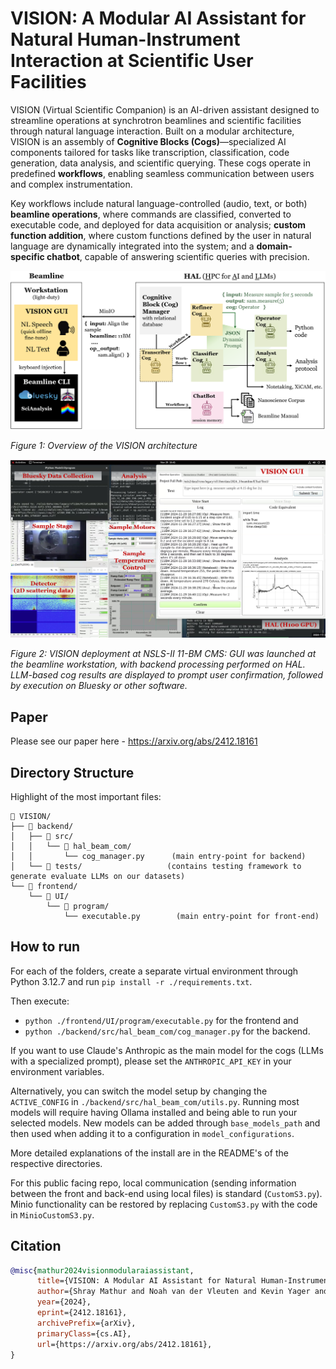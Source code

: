 # VISION: A Modular AI Assistant for Natural Human-Instrument Interaction at Scientific User Facilities

VISION (Virtual Scientific Companion) is an AI-driven assistant designed to streamline operations at synchrotron beamlines and scientific facilities through natural language interaction. Built on a modular architecture, VISION is an assembly of **Cognitive Blocks (Cogs)**—specialized AI components tailored for tasks like transcription, classification, code generation, data analysis, and scientific querying. These cogs operate in predefined **workflows**, enabling seamless communication between users and complex instrumentation.

Key workflows include natural language-controlled (audio, text, or both) **beamline operations**, where commands are classified, converted to executable code, and deployed for data acquisition or analysis; **custom function addition**, where custom functions defined by the user in natural language are dynamically integrated into the system; and a **domain-specific chatbot**, capable of answering scientific queries with precision. 

![Overview of the VISION architecture](images/vision_architecture.png "VISION Modular Architecture")

*Figure 1: Overview of the VISION architecture*

![NSLS-II GUI Deployment](images/vision_demo.png "NSLS-II GUI Deployment")

*Figure 2: VISION deployment at NSLS-II 11-BM CMS: GUI was launched at the beamline workstation, with backend processing performed on HAL. LLM-based cog results are displayed to prompt user confirmation, followed by execution on Bluesky or other software.*


## Paper
Please see our paper here - https://arxiv.org/abs/2412.18161

## Directory Structure
Highlight of the most important files:
```
📁 VISION/
├── 📁 backend/
│   ├── 📁 src/
│   │   └── 📁 hal_beam_com/
│   │       └── cog_manager.py      (main entry-point for backend)
│   └── 📁 tests/                   (contains testing framework to generate evaluate LLMs on our datasets)
└── 📁 frontend/
    └── 📁 UI/
        └── 📁 program/
            └── executable.py        (main entry-point for front-end)
```

## How to run
For each of the folders, create a separate virtual environment through Python 3.12.7 and run `pip install -r ./requirements.txt`.

Then execute:
* `python ./frontend/UI/program/executable.py` for the frontend and 
* `python ./backend/src/hal_beam_com/cog_manager.py` for the backend.

If you want to use Claude's Anthropic as the main model for the cogs (LLMs with a specialized prompt), please set the `ANTHROPIC_API_KEY` in your environment variables.

Alternatively, you can switch the model setup by changing the `ACTIVE_CONFIG` in `./backend/src/hal_beam_com/utils.py`. Running most models will require having Ollama installed and being able to run your selected models. New models can be added through `base_models_path` and then used when adding it to a configuration in `model_configurations`.

More detailed explanations of the install are in the README's of the respective directories.

For this public facing repo, local communication (sending information between the front and back-end using local files) is standard (`CustomS3.py`). Minio functionality can be restored by replacing `CustomS3.py` with the code in `MinioCustomS3.py`. 

## Citation
```bibtex
@misc{mathur2024visionmodularaiassistant,
      title={VISION: A Modular AI Assistant for Natural Human-Instrument Interaction at Scientific User Facilities}, 
      author={Shray Mathur and Noah van der Vleuten and Kevin Yager and Esther Tsai},
      year={2024},
      eprint={2412.18161},
      archivePrefix={arXiv},
      primaryClass={cs.AI},
      url={https://arxiv.org/abs/2412.18161}, 
}
```
